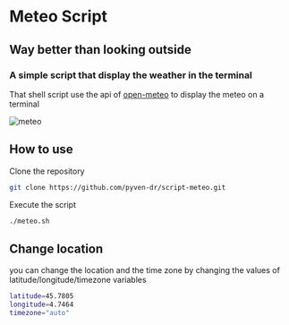 # Meteo Script

## Way better than looking outside 

### A simple script that display the weather in the terminal

That shell script use the api of [open-meteo](https://open-meteo.com/) to display the meteo on a terminal

![meteo](https://github.com/pyven-dr/script-meteo/assets/150053673/835b8a49-2490-4a1a-a590-41da6f44efd2)

## How to use

Clone the repository
```bash
git clone https://github.com/pyven-dr/script-meteo.git
```
Execute the script
```bash
./meteo.sh
```

## Change location

you can change the location and the time zone by changing the values of latitude/longitude/timezone variables

```bash
latitude=45.7805
longitude=4.7464
timezone="auto"
```
